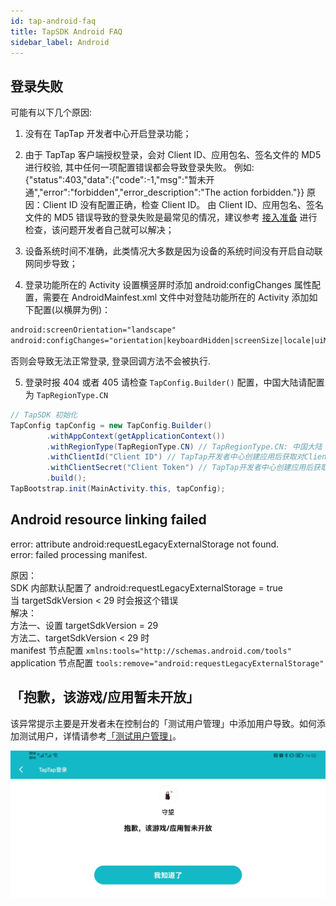 ```yaml
---
id: tap-android-faq
title: TapSDK Android FAQ
sidebar_label: Android
---
```


## 登录失败
可能有以下几个原因: 

1. 没有在 TapTap 开发者中心开启登录功能；

2. 由于 TapTap 客户端授权登录，会对 Client ID、应用包名、签名文件的 MD5 进行校验, 其中任何一项配置错误都会导致登录失败。
例如:{"status":403,"data":{"code":-1,"msg":"暂未开通","error":"forbidden","error_description":"The action forbidden."}}
原因：Client ID 没有配置正确，检查 Client ID。 由 Client ID、应用包名、签名文件的 MD5 错误导致的登录失败是最常见的情况，建议参考 [接入准备](/sdk/pro-in)  进行检查，该问题开发者自己就可以解决；

3. 设备系统时间不准确，此类情况大多数是因为设备的系统时间没有开启自动联网同步导致；

4. 登录功能所在的 Activity 设置横竖屏时添加 android:configChanges 属性配置，需要在 AndroidMainfest.xml 文件中对登陆功能所在的 Activity 添加如下配置(以横屏为例)：
```xml
android:screenOrientation="landscape"
android:configChanges="orientation|keyboardHidden|screenSize|locale|uiMode|screenLayout"
```
否则会导致无法正常登录, 登录回调方法不会被执行.

5. 登录时报 404 或者 405 
请检查 `TapConfig.Builder()` 配置，中国大陆请配置为 `TapRegionType.CN`
```java
// TapSDK 初始化
TapConfig tapConfig = new TapConfig.Builder()
        .withAppContext(getApplicationContext())
        .withRegionType(TapRegionType.CN) // TapRegionType.CN: 中国大陆  TapRegionType.IO: 国际
        .withClientId("Client ID") // TapTap开发者中心创建应用后获取对Client ID
        .withClientSecret("Client Token") // TapTap开发者中心创建应用后获取对Client Token
        .build();
TapBootstrap.init(MainActivity.this, tapConfig);
```


## Android resource linking failed
error: attribute android:requestLegacyExternalStorage not found.  
error: failed processing manifest.

原因：  
SDK 内部默认配置了 android:requestLegacyExternalStorage = true  
当 targetSdkVersion < 29 时会报这个错误  
解决：  
方法一、设置 targetSdkVersion = 29  
方法二、targetSdkVersion < 29 时  
manifest 节点配置 `xmlns:tools="http://schemas.android.com/tools"`  
application 节点配置 `tools:remove="android:requestLegacyExternalStorage"`

## 「抱歉，该游戏/应用暂未开放」

该异常提示主要是开发者未在控制台的「测试用户管理」中添加用户导致。如何添加测试用户，详情请参考[「测试用户管理」](https://developer.taptap.com/v2-doc/sdk/pro-in#%E4%B8%89%E3%80%81%E6%B5%8B%E8%AF%95%E7%94%A8%E6%88%B7%E7%AE%A1%E7%90%86)。

![](/img/tap_android_test.png)